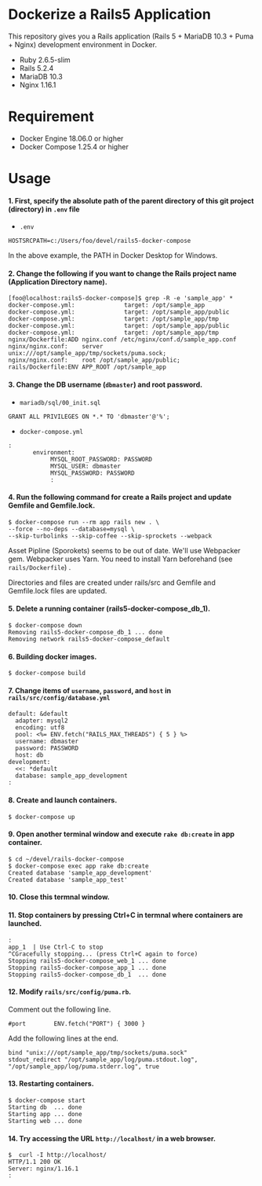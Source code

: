Dockerize a Rails5 Application
=======================

This repository gives you a Rails application (Rails 5 + MariaDB 10.3 + Puma + Nginx) development environment in Docker.

* Ruby 2.6.5-slim
* Rails 5.2.4
* MariaDB 10.3
* Nginx 1.16.1

Requirement
=======================

* Docker Engine 18.06.0 or higher
* Docker Compose 1.25.4 or higher

Usage
=======================

#### 1. First, specify the absolute path of the parent directory of this git project (directory) in `.env` file

* `.env`
``` console
HOSTSRCPATH=c:/Users/foo/devel/rails5-docker-compose
```
In the above example, the PATH in Docker Desktop for Windows.

#### 2. Change the following if you want to change the Rails project name (Application Directory name).

```shell-session
[foo@localhost:rails5-docker-compose]$ grep -R -e 'sample_app' *
docker-compose.yml:              target: /opt/sample_app
docker-compose.yml:              target: /opt/sample_app/public
docker-compose.yml:              target: /opt/sample_app/tmp
docker-compose.yml:              target: /opt/sample_app/public
docker-compose.yml:              target: /opt/sample_app/tmp
nginx/Dockerfile:ADD nginx.conf /etc/nginx/conf.d/sample_app.conf
nginx/nginx.conf:    server unix:///opt/sample_app/tmp/sockets/puma.sock;
nginx/nginx.conf:    root /opt/sample_app/public;
rails/Dockerfile:ENV APP_ROOT /opt/sample_app
```

#### 3. Change the DB username (`dbmaster`) and root password.

* `mariadb/sql/00_init.sql`
```console
GRANT ALL PRIVILEGES ON *.* TO 'dbmaster'@'%';
```

* `docker-compose.yml`
```console
:
       environment:
            MYSQL_ROOT_PASSWORD: PASSWORD
            MYSQL_USER: dbmaster
            MYSQL_PASSWORD: PASSWORD
            :
```

#### 4. Run the following command for create a Rails project and update Gemfile and Gemfile.lock.

```shell-session
$ docker-compose run --rm app rails new . \
--force --no-deps --database=mysql \
--skip-turbolinks --skip-coffee --skip-sprockets --webpack
```

Asset Pipline (Sporokets) seems to be out of date.
We'll use Webpacker gem.
Webpacker uses Yarn. You need to install Yarn beforehand (see `rails/Dockerfile`) .


Directories and files are created under rails/src and Gemfile and Gemfile.lock files are updated.

#### 5. Delete a running container (rails5-docker-compose\_db\_1).

```shell-session
$ docker-compose down
Removing rails5-docker-compose_db_1 ... done
Removing network rails5-docker-compose_default
```

#### 6. Building docker images.

```shell-session
$ docker-compose build
```

#### 7. Change items of `username`, `password`, and `host` in `rails/src/config/database.yml`

```console
default: &default
  adapter: mysql2
  encoding: utf8
  pool: <%= ENV.fetch("RAILS_MAX_THREADS") { 5 } %>
  username: dbmaster
  password: PASSWORD
  host: db
development:
  <<: *default
  database: sample_app_development
:
```

#### 8. Create and launch containers.

```shell-session
$ docker-compose up
```

#### 9. Open another terminal window and execute `rake db:create` in app container.

```shell-session
$ cd ~/devel/rails-docker-compose
$ docker-compose exec app rake db:create
Created database 'sample_app_development'
Created database 'sample_app_test'
```

#### 10. Close this termnal window.

#### 11. Stop containers by pressing Ctrl+C in termnal where containers are launched.

```shell-session
:
app_1  | Use Ctrl-C to stop
^CGracefully stopping... (press Ctrl+C again to force)
Stopping rails5-docker-compose_web_1 ... done
Stopping rails5-docker-compose_app_1 ... done
Stopping rails5-docker-compose_db_1  ... done
```

#### 12. Modify `rails/src/config/puma.rb`.

Comment out the following line.
```console
#port        ENV.fetch("PORT") { 3000 }
```

Add the following lines at the end.
```console
bind "unix:///opt/sample_app/tmp/sockets/puma.sock"
stdout_redirect "/opt/sample_app/log/puma.stdout.log",  "/opt/sample_app/log/puma.stderr.log", true
```

#### 13. Restarting containers.

```shell-session
$ docker-compose start
Starting db  ... done
Starting app ... done
Starting web ... done
```

#### 14. Try accessing the URL `http://localhost/` in a web browser.

```shell-session
$  curl -I http://localhost/
HTTP/1.1 200 OK
Server: nginx/1.16.1
:
```
